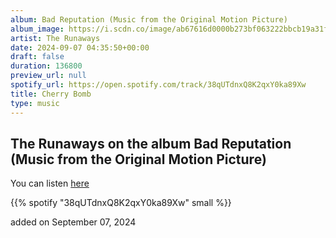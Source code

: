 ```yaml
---
album: Bad Reputation (Music from the Original Motion Picture)
album_image: https://i.scdn.co/image/ab67616d0000b273bf063222bbcb19a31fdec640
artist: The Runaways
date: 2024-09-07 04:35:50+00:00
draft: false
duration: 136800
preview_url: null
spotify_url: https://open.spotify.com/track/38qUTdnxQ8K2qxY0ka89Xw
title: Cherry Bomb
type: music
---
```



## The Runaways on the album Bad Reputation (Music from the Original Motion Picture)

You can listen [here](https://open.spotify.com/track/38qUTdnxQ8K2qxY0ka89Xw)

{{% spotify "38qUTdnxQ8K2qxY0ka89Xw" small %}}

added on September 07, 2024